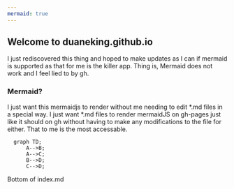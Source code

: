 ```yaml
---
mermaid: true
---
```


## Welcome to duaneking.github.io

I just rediscovered this thing and hoped  to make updates as I can if mermaid is supported as that for me is the killer app.  Thing is, Mermaid does not work and I feel lied to by gh.

### Mermaid?

I just want this mermaidjs to render without me needing to edit *.md files in a special way. I just want *.md files to render mermaidJS on gh-pages just like it should on gh without having to make any modifications to the file for either. That to me is the most accessable.

```mermaid
  graph TD;
      A-->B;
      A-->C;
      B-->D;
      C-->D;
```
Bottom of index.md